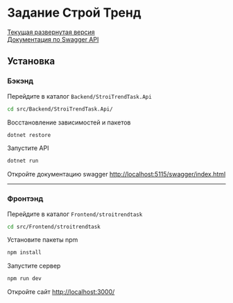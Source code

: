# Задание Строй Тренд

[Текущая развернутая версия](https://stroitrendtask-xj4z.onrender.com/)  
[Документация по Swagger API](https://stroitrendtask.onrender.com/swagger/index.html)

## Установка

### Бэкэнд

Перейдите в каталог `Backend/StroiTrendTask.Api`

```sh
cd src/Backend/StroiTrendTask.Api/
```

Восстановление зависимостей и пакетов

```sh
dotnet restore
```

Запустите API

```sh
dotnet run
```

Откройте документацию swagger [http://localhost:5115/swagger/index.html](http://localhost:5115/swagger/index.html)

---

### Фронтэнд

Перейдите в каталог `Frontend/stroitrendtask`

```sh
cd src/Frontend/stroitrendtask
```

Установите пакеты npm

```sh
npm install
```

Запустите сервер

```sh
npm run dev
```

Откройте сайт [http://localhost:3000/](http://localhost:3000/)
